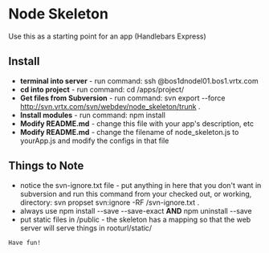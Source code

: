 
# Node Skeleton

Use this as a starting point for an app (Handlebars Express)

## Install

* **terminal into server** - run command: ssh <user>@bos1dnodel01.bos1.vrtx.com
* **cd into project** - run command: cd /apps/project/<yourapp>
* **Get files from Subversion** - run command: svn export --force http://svn.vrtx.com/svn/webdev/node_skeleton/trunk .
* **Install modules** - run command: npm install	
* **Modify README.md** - change this file with your app's description, etc
* **Modify README.md** - change the filename of node_skeleton.js to yourApp.js and modify the configs in that file
   
## Things to Note
* notice the svn-ignore.txt file - put anything in here that you don't want in subversion and run this command from your checked out, or working, directory: svn propset svn:ignore -RF /svn-ignore.txt .
* always use npm install --save --save-exact **AND** npm uninstall --save
* put static files in /public - the skeleton has a mapping so that the web server will serve things in  rooturl/static/


```
Have fun!
```
